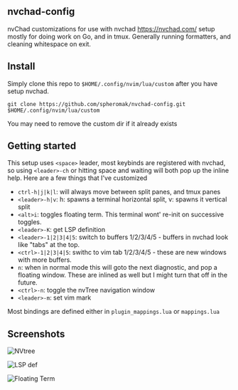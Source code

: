 ## nvchad-config
nvChad customizations for use with nvchad  https://nvchad.com/ setup mostly for doing work on Go, and in tmux. Generally running formatters, and cleaning whitespace on exit.

## Install
Simply clone this repo to  `$HOME/.config/nvim/lua/custom` after you have setup nvchad.

```
git clone https://github.com/spheromak/nvchad-config.git $HOME/.config/nvim/lua/custom
```
You may need to remove the custom dir if it already exists

## Getting started
This setup uses  `<space>` leader, most keybinds are registered with nvchad, so using `<leader>-ch` or hitting space and waiting will both pop up  the inline help. Here are a few things that I've customized

- `ctrl-h|j|k|l`: will always move between split panes, and tmux panes
- `<leader>-h|v`: h: spawns a terminal horizontal split, v: spawns it vertical split
- `<alt>i`: toggles floating term. This terminal wont' re-init on successive toggles.
- `<leader>-K`: get LSP definition
- `<leader>-1|2|3|4|5`: switch to buffers 1/2/3/4/5 - buffers in nvchad look like "tabs" at the top.
- `<ctrl>-1|2|3|4|5`:  swithc to vim tab 1/2/3/4/5  - these are new windows with more buffers.
- `n`: when in normal mode this will goto the next diagnostic, and pop a floating window. These are inlined as well but I might turn that off in the future.
- `<ctrl>-n`: toggle the nvTree navigation window
- `<leader>-m`: set vim mark

Most bindings are defined either in `plugin_mappings.lua` or `mappings.lua`

## Screenshots
![NVtree](https://github.com/spheromak/nvchad-config/assets/48340/fc862852-4af8-45f6-8a02-b8d805f1fa7f)

![LSP def](https://github.com/spheromak/nvchad-config/assets/48340/cd2d7ca9-02e5-49e5-9914-b25df8be122c)

![Floating Term](https://github.com/spheromak/nvchad-config/assets/48340/a92effd2-b346-44a9-af72-9f196e83ee4c)
